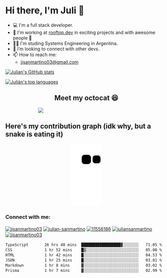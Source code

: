 # Hi there, I'm Juli 👋
- 💻 I'm a full stack developer.
- 🚀 I'm working at [rooftop.dev](https://rooftop.dev) in exciting projects and with awesome people 🤯
- 👨‍🎓 I'm studing Systems Engineering in Argentina.
- 🤝 I’m looking to connect with other devs.
- 📫 How to reach me:
  - jjsanmartino03@gmail.com

[![Julian's GitHub stats](https://github-readme-stats.vercel.app/api?username=jjsanmartino03&count_private=true&show_icons=true&hide=stars,issues)](https://github.com/anuraghazra/github-readme-stats)

[![Julián's top languages](https://github-readme-stats.vercel.app/api/top-langs/?username=jjsanmartino03&hide=Jupyter+Notebook&layout=compact)](https://github.com/anuraghazra/github-readme-stats)

<h2 align='center'>
Meet my octocat 😆
</h3>
<p align='center'>
  <img align='center' style='width:300px;margin:auto;display:flex;justify-content:center' src='https://user-images.githubusercontent.com/58923155/133898287-bf560654-7f3c-44c0-8046-9e8d04aed1a5.png'>
</p>

## Here's my contribution graph (idk why, but a snake is eating it)
<p align='center'>
<img src="https://github.com/jjsanmartino03/jjsanmartino03/blob/output/github-contribution-grid-snake.svg">
</p>
  
<h3 align="left">Connect with me:</h3>
<p align="left">
<a href="https://dev.to/jjsanmartino03" target="blank"><img align="center" src="https://cdn.jsdelivr.net/npm/simple-icons@3.0.1/icons/dev-dot-to.svg" alt="jjsanmartino03" height="30" width="40" /></a>
<a href="https://linkedin.com/in/julian-sanmartino" target="blank"><img align="center" src="https://raw.githubusercontent.com/rahuldkjain/github-profile-readme-generator/master/src/images/icons/Social/linked-in-alt.svg" alt="julian-sanmartino" height="30" width="40" /></a>
<a href="https://stackoverflow.com/users/11556186" target="blank"><img align="center" src="https://raw.githubusercontent.com/rahuldkjain/github-profile-readme-generator/master/src/images/icons/Social/stack-overflow.svg" alt="11556186" height="30" width="40" /></a>
<a href="https://kaggle.com/juliansanmartino" target="blank"><img align="center" src="https://raw.githubusercontent.com/rahuldkjain/github-profile-readme-generator/master/src/images/icons/Social/kaggle.svg" alt="juliansanmartino" height="30" width="40" /></a>
<a href="https://www.hackerrank.com/jjsanmartino03" target="blank"><img align="center" src="https://raw.githubusercontent.com/rahuldkjain/github-profile-readme-generator/master/src/images/icons/Social/hackerrank.svg" alt="jjsanmartino03" height="30" width="40" /></a>
</p>

<!--START_SECTION:waka-->

```text
TypeScript       26 hrs 40 mins  █████████████████▓░░░░░░░   71.05 %
CSS              1 hr 52 mins    █▒░░░░░░░░░░░░░░░░░░░░░░░   05.00 %
HTML             1 hr 42 mins    █░░░░░░░░░░░░░░░░░░░░░░░░   04.53 %
JSON             1 hr 25 mins    █░░░░░░░░░░░░░░░░░░░░░░░░   03.81 %
Markdown         1 hr 8 mins     ▓░░░░░░░░░░░░░░░░░░░░░░░░   03.02 %
Prisma           1 hr 7 mins     ▓░░░░░░░░░░░░░░░░░░░░░░░░   02.99 %
```

<!--END_SECTION:waka-->
